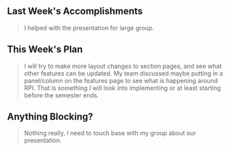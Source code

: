 ## Last Week's Accomplishments

> I helped with the presentation for large group.

## This Week's Plan

> I will try to make more layout changes to section pages, and see what other features can be updated. My team discussed maybe putting in a panel/column on the features page to see what is happening around RPI. That is something I will look into implementing or at least starting before the semester ends.

## Anything Blocking?

> Nothing really, I need to touch base with my group about our presentation.
